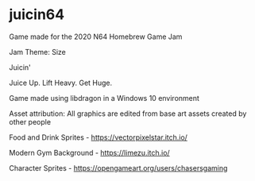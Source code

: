 # juicin64

Game made for the 2020 N64 Homebrew Game Jam

Jam Theme: Size


Juicin'

Juice Up.
Lift Heavy.
Get Huge.

Game made using libdragon in a Windows 10 environment

Asset attribution:
All graphics are edited from base art assets created by other people

Food and Drink Sprites - https://vectorpixelstar.itch.io/

Modern Gym Background - https://limezu.itch.io/

Character Sprites - https://opengameart.org/users/chasersgaming
